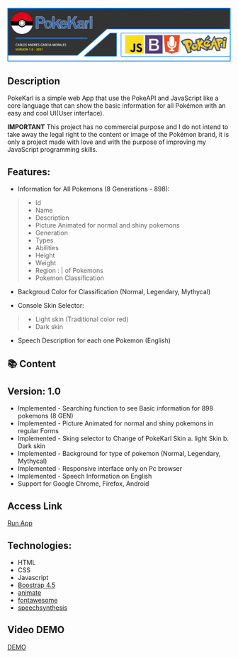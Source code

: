 ![](Top.fw.png)

## Description

PokeKarl is a simple web App that use the PokeAPI and JavaScript like a core language that can show the basic information for all Pokémon with an easy and cool UI(User interface).

**IMPORTANT** This project has no commercial purpose and I do not intend to take away the legal right to the content or image of the Pokémon brand, it is only a project made with love and with the purpose of improving my JavaScript programming skills.

## Features: 

- Information for All Pokemons (8 Generations - 898):
> - Id
> - Name
> - Description
> - Picture Animated for normal and shiny pokemons
> - Generation
> - Types
> - Abilities
> - Height
> - Weight
> - Region : | of Pokemons
> - Pokemon Classification

- Backgroud Color for Classification (Normal, Legendary, Mythycal)

- Console Skin Selector:
> - Light skin (Traditional color red)
> - Dark skin

- Speech Description for each one Pokemon (English)

## :books: Content

## Version: 1.0

- Implemented - Searching function to see Basic information for 898 pokemons (8 GEN)
- Implemented - Picture Animated for normal and shiny pokemons in regular Forms
- Implemented - Sking selector to Change of PokeKarl Skin a. light Skin b. Dark skin
- Implemented - Background for type of pokemon (Normal, Legendary, Mythycal)
- Implemented - Responsive interface only on Pc browser
- Implemented - Speech Information on English
- Support for Google Chrome, Firefox, Android

## Access Link

[Run App]()

## Technologies:

- HTML
- CSS
- Javascript
- [Boostrap 4.5](https://getbootstrap.com/docs/4.5/getting-started/introduction/)
- [animate](https://animate.style/)
- [fontawesome](https://fontawesome.com/)
- [speechsynthesis](https://developer.mozilla.org/en-US/docs/Web/API/SpeechSynthesis)

## Video DEMO

[DEMO]()